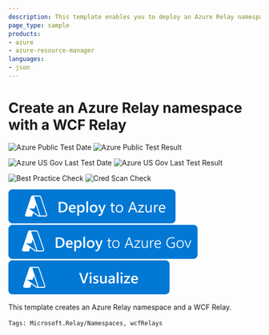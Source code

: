 ```yaml
---
description: This template enables you to deploy an Azure Relay namespace with standard SKU and a WCF Relay
page_type: sample
products:
- azure
- azure-resource-manager
languages:
- json
---
```

# Create an Azure Relay namespace with a WCF Relay

![Azure Public Test Date](https://azurequickstartsservice.blob.core.windows.net/badges/quickstarts/microsoft.relay/azure-relay-create-wcfrelay/PublicLastTestDate.svg)
![Azure Public Test Result](https://azurequickstartsservice.blob.core.windows.net/badges/quickstarts/microsoft.relay/azure-relay-create-wcfrelay/PublicDeployment.svg)

![Azure US Gov Last Test Date](https://azurequickstartsservice.blob.core.windows.net/badges/quickstarts/microsoft.relay/azure-relay-create-wcfrelay/FairfaxLastTestDate.svg)
![Azure US Gov Last Test Result](https://azurequickstartsservice.blob.core.windows.net/badges/quickstarts/microsoft.relay/azure-relay-create-wcfrelay/FairfaxDeployment.svg)

![Best Practice Check](https://azurequickstartsservice.blob.core.windows.net/badges/quickstarts/microsoft.relay/azure-relay-create-wcfrelay/BestPracticeResult.svg)
![Cred Scan Check](https://azurequickstartsservice.blob.core.windows.net/badges/quickstarts/microsoft.relay/azure-relay-create-wcfrelay/CredScanResult.svg)

[![Deploy To Azure](https://raw.githubusercontent.com/Azure/azure-quickstart-templates/master/1-CONTRIBUTION-GUIDE/images/deploytoazure.svg?sanitize=true)](https://portal.azure.com/#create/Microsoft.Template/uri/https%3A%2F%2Fraw.githubusercontent.com%2FAzure%2Fazure-quickstart-templates%2Fmaster%2Fquickstarts%2Fmicrosoft.relay%2Fazure-relay-create-wcfrelay%2Fazuredeploy.json)
[![Deploy To Azure US Gov](https://raw.githubusercontent.com/Azure/azure-quickstart-templates/master/1-CONTRIBUTION-GUIDE/images/deploytoazuregov.svg?sanitize=true)](https://portal.azure.us/#create/Microsoft.Template/uri/https%3A%2F%2Fraw.githubusercontent.com%2FAzure%2Fazure-quickstart-templates%2Fmaster%2Fquickstarts%2Fmicrosoft.relay%2Fazure-relay-create-wcfrelay%2Fazuredeploy.json)
[![Visualize](https://raw.githubusercontent.com/Azure/azure-quickstart-templates/master/1-CONTRIBUTION-GUIDE/images/visualizebutton.svg?sanitize=true)](http://armviz.io/#/?load=https%3A%2F%2Fraw.githubusercontent.com%2FAzure%2Fazure-quickstart-templates%2Fmaster%2Fquickstarts%2Fmicrosoft.relay%2Fazure-relay-create-wcfrelay%2Fazuredeploy.json)

This template creates an Azure Relay namespace and a WCF Relay.

`Tags: Microsoft.Relay/Namespaces, wcfRelays`
